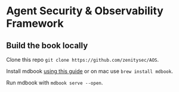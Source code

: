 # Agent Security & Observability Framework

## Build the book locally

Clone this repo `git clone https://github.com/zenitysec/AOS`.

Install mdbook [using this guide](https://rust-lang.github.io/mdBook/guide/installation.html) or on mac use `brew install mdbook`.

Run mdbook with `mdbook serve --open`.
